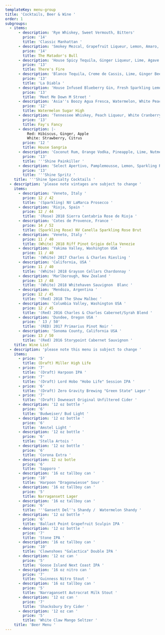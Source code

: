 ```yaml
---
templateKey: menu-group
title: 'Cocktails, Beer & Wine '
order: 1
subgroups:
  - items:
      - description: 'Rye Whiskey, Sweet Vermouth, Bitters'
        price: '14'
        title: 'Classic Manhattan '
      - description: 'Smokey Mezcal, Grapefruit Liqueur, Lemon, Amaro, Orange Bitters'
        price: '14'
        title: The Matador's Bull
      - description: 'House Spicy Tequila, Ginger Liqueur, Lime, Agave '
        price: '13'
        title: There's Fire
      - description: 'Blanco Tequila, Creme de Cassis, Lime, Ginger Beer '
        price: '13'
        title: 'La Diabla '
      - description: 'House Infused Blueberry Gin, Fresh Sparkling Lemonade '
        price: '13'
        title: 'Meet Me Down M Street '
      - description: 'Asia''s Boozy Agua Fresca, Watermelon, White Peach, Kalamansi Lemon'
        price: '12'
        title: Watermelon Sugar High
      - description: 'Tennessee Whiskey, Peach Liqueur, White Cranberry, Lime '
        price: '13'
        title: Fay's Fancy
      - description: |-
          Red: Hibiscus, Ginger, Apple
          White: Strawberry, Citrus 
        price: '12 '
        title: House Sangria
      - description: 'Coconut Rum, Orange Vodka, Pineapple, Lime, Nutmeg'
        price: '13'
        title: '''Shine Painkiller '
      - description: 'Select Apertivo, Pamplemousse, Lemon, Sparkling Rose '
        price: '13'
        title: '''Shine Spritz '
    title: '''Shine Specialty Cocktails '
  - description: 'please note vintages are subject to change '
    items:
      - description: 'Veneto, Italy '
        price: 12 / 42
        title: '(Sparkling) NV LaMarca Prosecco '
      - description: 'Rioja, Spain '
        price: 12 / 44
        title: '(Rose) 2018 Sierra Cantabria Rose de Rioja '
      - description: 'Cotes de Provence, France '
        price: 14 / 52
        title: (Sparkling Rose) NV Canella Sparkling Rose Brut
      - description: 'Veneto, Italy '
        price: 11 / 40
        title: (White) 2018 Riff Pinot Grigio della Venezie
      - description: 'Yakima Valley, Washington USA '
        price: 11 / 40
        title: '(White) 2017 Charles & Charles Riesling '
      - description: 'California, USA '
        price: 11 / 40
        title: '(White) 2018 Grayson Cellars Chardonnay '
      - description: 'Marlborough, New Zealand '
        price: 13 / 48
        title: '(White) 2018 Whitehaven Sauvignon  Blanc '
      - description: 'Mendoza, Argentina '
        price: 12 / 45
        title: '(Red) 2018 The Show Malbec '
      - description: 'Columbia Valley, Washington USA '
        price: 12 / 45
        title: '(Red) 2016 Charles & Charles Cabernet/Syrah Blend '
      - description: 'Dundee, Oregon USA '
        price: ' 13 / 50'
        title: '(RED) 2017 Primarius Pinot Noir '
      - description: 'Sonoma County, California USA '
        price: 13 / 50
        title: '(Red) 2016 Storypoint Cabernet Sauvignon '
    title: Wine List
  - description: 'please note this menu is subject to change '
    items:
      - price: '5'
        title: (Draft) Miller High Life
      - price: '7'
        title: '(Draft) Harpoon IPA '
      - price: '7'
        title: '(Draft) Lord Hobo "Hobo Life" Session IPA '
      - price: '6'
        title: '(Draft) Zero Gravity Brewing "Green State" Lager '
      - price: '7'
        title: '(Draft) Downeast Original Unfiltered Cider '
      - description: '12 oz bottle '
        price: '6'
        title: 'Budweiser/ Bud Light '
      - description: '12 oz bottle '
        price: '6'
        title: 'Amstel Light '
      - description: '12 oz bottle '
        price: '6'
        title: 'Stella Artois '
      - description: '12 oz bottle '
        price: '6'
        title: 'Corona Extra '
      - description: 12 oz botle
        price: '6'
        title: 'Sapporo '
      - description: '16 oz tallboy can '
        price: '10'
        title: 'Harpoon "Dragonwiesse" Sour '
      - description: '16 oz tallboy can '
        price: '5'
        title: Narragansett Lager
      - description: '16 oz tallboy can '
        price: '6'
        title: '''Gansett Del''s Shandy /  Watermelon Shandy '
      - description: '12 oz bottle '
        price: '6'
        title: 'Ballast Point Grapefruit Sculpin IPA '
      - description: '12 oz bottle '
        price: '7'
        title: 'Stone IPA '
      - description: '16 oz tallboy can '
        price: '10'
        title: 'Clownshoes "Galactica" Double IPA '
      - description: '12 oz can '
        price: '5'
        title: 'Goose Island Next Coast IPA '
      - description: '16 oz nitro can '
        price: '7'
        title: 'Guinness Nitro Stout '
      - description: '16 oz tallboy can '
        price: '5'
        title: 'Narragansett Autrocrat Milk Stout '
      - description: '12 oz can '
        price: '7'
        title: 'Shacksbury Dry Cider '
      - description: '12 oz can '
        price: '5'
        title: 'White Claw Mango Seltzer '
    title: 'Beer Menu '
---
```


